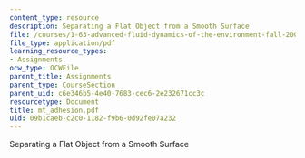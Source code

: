 ```yaml
---
content_type: resource
description: Separating a Flat Object from a Smooth Surface
file: /courses/1-63-advanced-fluid-dynamics-of-the-environment-fall-2002/09b1caebc2c01182f9b60d92fe07a232_mt_adhesion.pdf
file_type: application/pdf
learning_resource_types:
- Assignments
ocw_type: OCWFile
parent_title: Assignments
parent_type: CourseSection
parent_uid: c6e346b5-4e40-7683-cec6-2e232671cc3c
resourcetype: Document
title: mt_adhesion.pdf
uid: 09b1caeb-c2c0-1182-f9b6-0d92fe07a232
---
```

Separating a Flat Object from a Smooth Surface